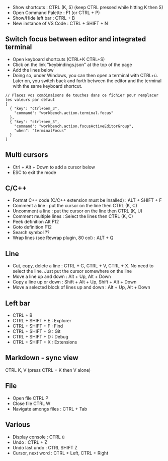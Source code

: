 - Show shortcuts : CTRL (K, S) (keep CTRL pressed while hitting K then S)
- Open Command Palette : F1 (or CTRL + P)
- Show/Hide left bar : CTRL + B 
- New instance of VS Code : CTRL + SHIFT + N

## Switch focus between editor and integrated terminal
- Open keyboard shortcuts (CTRL+K CTRL+S)
- Click on the link "keybindings.json" at the top of the page
- Add the lines below 
- Doing so, under Windows, you can then open a terminal with CTRL+ù. Later on, you switch back and forth between the editor and the terminal with the same keyboard shortcut.
```
// Placez vos combinaisons de touches dans ce fichier pour remplacer les valeurs par défaut
[
  { "key": "ctrl+oem_3", 
    "command": "workbench.action.terminal.focus"
  },
  { "key": "ctrl+oem_3", 
    "command": "workbench.action.focusActiveEditorGroup", 
    "when": "terminalFocus"
  }  
]
```
## Multi cursors
- Ctrl + Alt + Down to add a cursor below
- ESC to exit the mode

## C/C++
- Format C++ code (C/C++ extension must be insalled) : ALT + SHIFT + F
- Comment a line   : put the cursor on the line then CTRL (K, C)
- Uncomment a line : put the cursor on the line then CTRL (K, U)
- Comment multiple lines : Select the lines then CTRL (K, C)
- Peek definition Alt F12
- Goto definition F12
- Search symbol ??
- Wrap lines (see Rewrap plugin, 80 col) : ALT + Q

## Line
- Cut, copy, delete a line : CTRL + C, CTRL + V, CTRL + X. No need to select the line. Just put the cursor somewhere on the line
- Move a line up and down  : Alt + Up, Alt + Down
- Copy a line up or down   : Shift + Alt + Up, Shift + Alt + Down
- Move a selected block of lines up and down : Alt + Up, Alt + Down

## Left bar
- CTRL + B
- CTRL + SHIFT + E : Explorer
- CTRL + SHIFT + F : Find
- CTRL + SHIFT + G : Git
- CTRL + SHIFT + D : Debug
- CTRL + SHIFT + X : Extensions

## Markdown - sync view
CTRL K, V (press CTRL + K then V alone)

## File
- Open file CTRL P
- Close file CTRL W
- Navigate amongs files : CTRL + Tab

## Various
- Display console : CTRL ù
- Undo : CTRL + Z
- Undo last undo : CTRL SHIFT Z
- Cursor, next word : CTRL + Left, CTRL + Right
